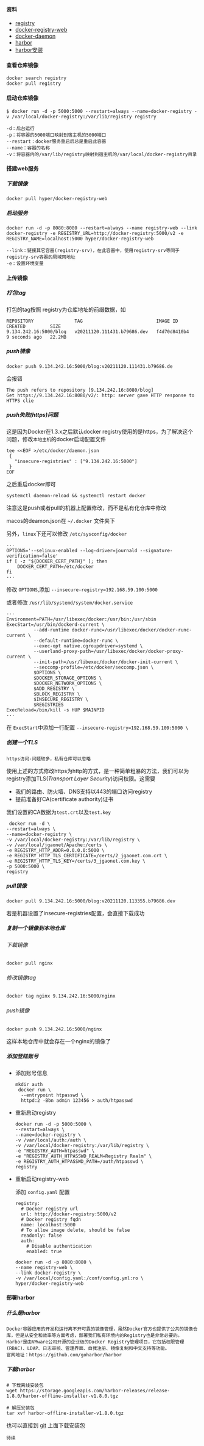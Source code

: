 #### 资料

* [registry](https://docs.docker.com/registry/deploying/)
* [docker-registry-web](https://hub.docker.com/r/hyper/docker-registry-web)
* [docker-daemon](https://docs.docker.com/engine/reference/commandline/dockerd/)
* [harbor](https://github.com/goharbor/harbor)
* [harbor安装](https://goharbor.io/docs/2.0.0/install-config/)

#### 查看仓库镜像

```shell
docker search registry
docker pull registry
```


#### 启动仓库镜像

```shell
$ docker run -d -p 5000:5000 --restart=always --name=docker-registry -v /var/local/docker-registry:/var/lib/registry registry
```


```
-d：后台运行
-p：将容器的5000端口映射到宿主机的5000端口
--restart：docker服务重启后总是重启此容器
--name：容器的名称
-v：将容器内的/var/lib/registry映射到宿主机的/var/local/docker-registry目录
```



#### 搭建web服务

##### 下载镜像

```shell
docker pull hyper/docker-registry-web
```

##### 启动服务

```shell
docker run -d -p 8080:8080 --restart=always --name registry-web --link docker-registry -e REGISTRY_URL=http://docker-registry:5000/v2 -e REGISTRY_NAME=localhost:5000 hyper/docker-registry-web
```

```
--link：链接其它容器(registry-srv)，在此容器中，使用registry-srv等同于registry-srv容器的局域网地址
-e：设置环境变量
```



#### 上传镜像

##### 打包tag 

打包的tag按照 registry为仓库地址的前缀数据，如 

```
REPOSITORY               TAG                           IMAGE ID       CREATED         SIZE
9.134.242.16:5000/blog   v20211120.111431.b79686.dev   f4d70d8410b4   9 seconds ago   22.2MB
```



##### push镜像

```
docker push 9.134.242.16:5000/blog:v20211120.111431.b79686.de
```

会报错

```
The push refers to repository [9.134.242.16:8080/blog]
Get https://9.134.242.16:8080/v2/: http: server gave HTTP response to HTTPS clie
```


##### push失败(https)问题

这是因为Docker在1.3.x之后默认docker registry使用的是https，为了解决这个问题，修改`本地主机`的docker启动配置文件

```shell
tee <<EOF >/etc/docker/daemon.json 
 {
   "insecure-registries" : ["9.134.242.16:5000"]
 }
EOF
```

之后重启docker即可

```
systemctl daemon-reload && systemctl restart docker
```


注意这是push或者pull的机器上配置修改，而不是私有化仓库中修改


macos的deamon.json在 `~/.docker` 文件夹下


另外，`linux`下还可以修改 `/etc/sysconfig/docker`

```
···
OPTIONS='--selinux-enabled --log-driver=journald --signature-verification=false'
if [ -z "${DOCKER_CERT_PATH}" ]; then
    DOCKER_CERT_PATH=/etc/docker
fi
···
```

修改 `OPTIONS`,添加 `--insecure-registry=192.168.59.100:5000`


或者修改 `/usr/lib/systemd/system/docker.service`

```
···
Environment=PATH=/usr/libexec/docker:/usr/bin:/usr/sbin
ExecStart=/usr/bin/dockerd-current \
          --add-runtime docker-runc=/usr/libexec/docker/docker-runc-current \
          --default-runtime=docker-runc \
          --exec-opt native.cgroupdriver=systemd \
          --userland-proxy-path=/usr/libexec/docker/docker-proxy-current \
          --init-path=/usr/libexec/docker/docker-init-current \
          --seccomp-profile=/etc/docker/seccomp.json \
          $OPTIONS \
          $DOCKER_STORAGE_OPTIONS \
          $DOCKER_NETWORK_OPTIONS \
          $ADD_REGISTRY \
          $BLOCK_REGISTRY \
          $INSECURE_REGISTRY \
          $REGISTRIES
ExecReload=/bin/kill -s HUP $MAINPID
···
```

在 `ExecStart`中添加一行配置 `--insecure-registry=192.168.59.100:5000 \`



##### 创建一个TLS

`https访问-问题较多，私有仓库可以忽略`

使用上述的方式修改https为http的方式，是一种简单粗暴的方法，我们可以为registry添加TLS(*Transport Layer Security*)访问权限。这需要

* 我们的路由、防火墙、DNS支持以443的端口访问registry
* 提前准备好CA(certificate authority)证书

我们设置的CA数据为`test.crt`以及`test.key`

```
 docker run -d \
--restart=always \
--name=docker-registry \
-v /var/local/docker-registry:/var/lib/registry \
-v /var/local/jgaonet/Apache:/certs \
-e REGISTRY_HTTP_ADDR=0.0.0.0:5000 \
-e REGISTRY_HTTP_TLS_CERTIFICATE=/certs/2_jgaonet.com.crt \
-e REGISTRY_HTTP_TLS_KEY=/certs/3_jgaonet.com.key \
-p 5000:5000 \
registry
```



##### pull镜像

```shell
docker pull 9.134.242.16:5000/blog:v20211120.113355.b79686.dev
```

若是机器设置了insecure-registries配置，会直接下载成功



##### 复制一个镜像到本地仓库

###### 下载镜像

```
docker pull nginx
```



###### 修改镜像tag

```
docker tag nginx 9.134.242.16:5000/nginx
```



###### push镜像

```
docker push 9.134.242.16:5000/nginx
```

这样本地仓库中就会存在一个nginx的镜像了



##### 添加登陆账号

* 添加账号信息

  ```
  mkdir auth
   docker run \
    --entrypoint htpasswd \
    httpd:2 -Bbn admin 123456 > auth/htpasswd
  ```



* 重新启动registry

  ```
  docker run -d -p 5000:5000 \
  --restart=always \
  --name=docker-registry \
  -v /var/local/auth:/auth \
  -v /var/local/docker-registry:/var/lib/registry \
  -e "REGISTRY_AUTH=htpasswd" \
  -e "REGISTRY_AUTH_HTPASSWD_REALM=Registry Realm" \
  -e REGISTRY_AUTH_HTPASSWD_PATH=/auth/htpasswd \
  registry
  ```



* 重新启动registry-web

  添加 `config.yaml` 配置

  ```
  registry:
    # Docker registry url
    url: http://docker-registry:5000/v2
    # Docker registry fqdn
    name: localhost:5000
    # To allow image delete, should be false
    readonly: false
    auth:
      # Disable authentication
      enabled: true
  ```

  

  ```
  docker run -d -p 8080:8080 \
  --name registry-web \
  --link docker-registry \
  -v /var/local/config.yaml:/conf/config.yml:ro \
  hyper/docker-registry-web
  
  ```

  



#### 部署harbor

##### 什么是harbor

```
Docker容器应用的开发和运行离不开可靠的镜像管理，虽然Docker官方也提供了公共的镜像仓库，但是从安全和效率等方面考虑，部署我们私有环境内的Registry也是非常必要的。Harbor是由VMware公司开源的企业级的Docker Registry管理项目，它包括权限管理(RBAC)、LDAP、日志审核、管理界面、自我注册、镜像复制和中文支持等功能。
官网地址：https://github.com/goharbor/harbor
```



#####  下载harbor

```
# 下载离线安装包
wget https://storage.googleapis.com/harbor-releases/release-1.8.0/harbor-offline-installer-v1.8.0.tgz

# 解压安装包
tar xvf harbor-offline-installer-v1.8.0.tgz

```



也可以直接到 [git](https://github.com/goharbor/harbor/releases) 上面下载安装包







`待续`
